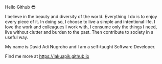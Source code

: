 Hello Github 😎

I believe in the beauty and diversity of the world. Everything I do is to enjoy every piece of it. In doing so, I choose to live a simple and intentional life. I love the work and colleagues I work with, I consume only the things I need, live without clutter and burden to the past. Then contribute to society in a useful way.

My name is David Adi Nugroho and I am a self-taught Software Developer. 

Find me more at https://lakuapik.github.io
